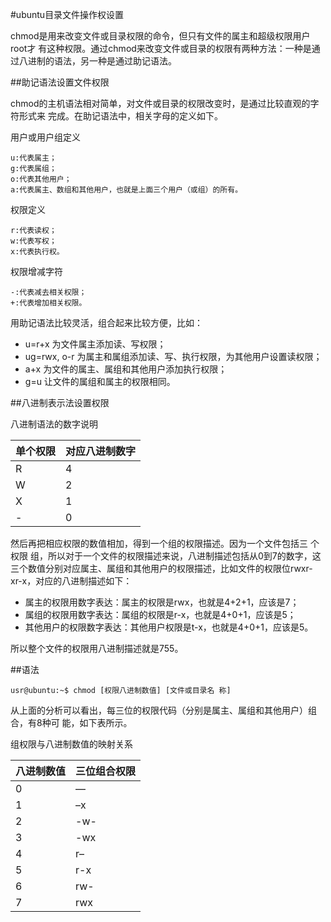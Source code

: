#ubuntu目录文件操作权设置

chmod是用来改变文件或目录权限的命令，但只有文件的属主和超级权限用户root才 有这种权限。通过chmod来改变文件或目录的权限有两种方法：一种是通过八进制的语法，另一种是通过助记语法。

##助记语法设置文件权限

chmod的主机语法相对简单，对文件或目录的权限改变时，是通过比较直观的字符形式来 完成。在助记语法中，相关字母的定义如下。

用户或用户组定义

    u:代表属主；
    g:代表属组；
    o:代表其他用户；
    a:代表属主、数组和其他用户，也就是上面三个用户（或组）的所有。

权限定义

    r:代表读权；
    w:代表写权；
    x:代表执行权。

权限增减字符

    -:代表减去相关权限；
    +:代表增加相关权限。

用助记语法比较灵活，组合起来比较方便，比如：

- u=r+x 为文件属主添加读、写权限；
- ug=rwx, o-r 为属主和属组添加读、写、执行权限，为其他用户设置读权限；
- a+x 为文件的属主、属组和其他用户添加执行权限；
- g=u 让文件的属组和属主的权限相同。 

##八进制表示法设置权限

八进制语法的数字说明

| 单个权限 |	对应八进制数字 |
|---------|---------------|
|R	      |4              |
|W        |	2             |
|X	      | 1             |
|-	      | 0             |

然后再把相应权限的数值相加，得到一个组的权限描述。因为一个文件包括三 个权限 组，所以对于一个文件的权限描述来说，八进制描述包括从0到7的数字，这三个数值分别对应属主、属组和其他用户的权限描述，比如文件的权限位rwxr- xr-x，对应的八进制描述如下： 

- 属主的权限用数字表达：属主的权限是rwx，也就是4+2+1，应该是7；
- 属组的权限用数字表达：属组的权限是r-x，也就是4+0+1，应该是5；
- 其他用户的权限数字表达：其他用户权限是t-x，也就是4+0+1，应该是5。

所以整个文件的权限用八进制描述就是755。 

##语法

    usr@ubuntu:~$ chmod [权限八进制数值] [文件或目录名 称]

从上面的分析可以看出，每三位的权限代码（分别是属主、属组和其他用户）组合，有8种可 能，如下表所示。
 
组权限与八进制数值的映射关系

|八进制数值	| 三位组合权限|
|-----------|------------|
|0	        | —          |
|1          |	–x       |
|2          |	-w-      |
|3          |	-wx      |
|4          |	r–       |
|5          |	r-x      |
|6          |	rw-      |
|7	        | rwx        |
